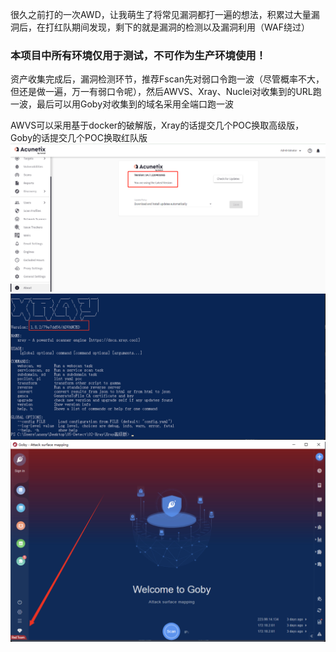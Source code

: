 很久之前打的一次AWD，让我萌生了将常见漏洞都打一遍的想法，积累过大量漏洞后，在打红队期间发现，剩下的就是漏洞的检测以及漏洞利用（WAF绕过）

### 本项目中所有环境仅用于测试，不可作为生产环境使用！

资产收集完成后，漏洞检测环节，推荐Fscan先对弱口令跑一波（尽管概率不大，但还是做一遍，万一有弱口令呢），然后AWVS、Xray、Nuclei对收集到的URL跑一波，最后可以用Goby对收集到的域名采用全端口跑一波

AWVS可以采用基于docker的破解版，Xray的话提交几个POC换取高级版，Goby的话提交几个POC换取红队版
![image](./README.image/awvs.png)  
![image](./README.image/xray.png)  
![image](./README.image/goby.png)  